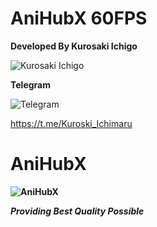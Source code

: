 # <b> AniHubX 60FPS </b>

**Developed By Kurosaki Ichigo**

![Kurosaki Ichigo](https://media.giphy.com/media/tDjFumobCMUj6/giphy.gif?cid=ecf05e47sta3cbqw9qxf2gtgsnsiijwoev9h8qiek90g3m3t&rid=giphy.gif&ct=g)




**Telegram**
  
 
![Telegram](https://telegra.ph/file/17f80dd5c1afe5b7bc627.png)


 https://t.me/Kuroski_Ichimaru

# <b>AniHubX<b>
![AniHubX](https://telegra.ph/file/3e7dc05a6135da668f0a6.png)
  
*Providing Best Quality Possible*
